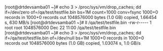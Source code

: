 [root@drtdevsamba01 ~]# echo 3 > /proc/sys/vm/drop_caches; dd if=/dev/zero of=/qa/test/testfile.bin bs=1M count=1000 conv=fsync
1000+0 records in
1000+0 records out
1048576000 bytes (1.0 GB) copied, 1.66454 s, 630 MB/s
[root@drtdevsamba01 ~]# ll /qa/test/testfile.bin
-rw-r----- 1 root root 1048576000 Dec 22 11:00 /qa/test/testfile.bin
[root@drtdevsamba01 ~]# echo 3 > /proc/sys/vm/drop_caches; dd if=/qa/test/testfile.bin of=/dev/null  bs=1M
1000+0 records in
1000+0 records out
1048576000 bytes (1.0 GB) copied, 1.03074 s, 1.0 GB/s
